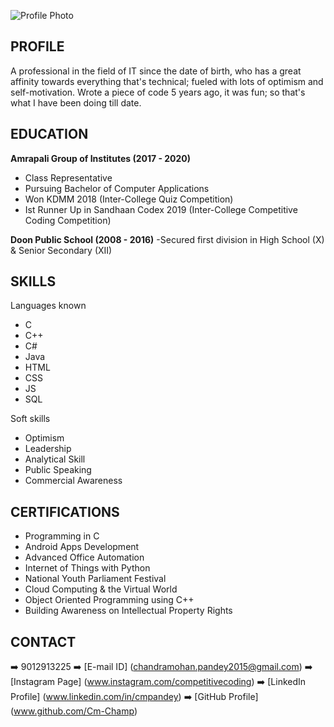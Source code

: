 ![Profile Photo]()

## PROFILE

A professional in the field of IT since the date of birth, who has a great affinity towards everything that's technical; fueled with lots of optimism and self-motivation. Wrote a piece of code 5 years ago, it was fun; so that's what I have been doing till date.

## EDUCATION

**Amrapali Group of Institutes (2017 - 2020)**
- Class Representative
- Pursuing Bachelor of Computer Applications
- Won KDMM 2018 (Inter-College Quiz Competition)
- Ist Runner Up in Sandhaan Codex 2019 (Inter-College Competitive Coding Competition)

**Doon Public School (2008 - 2016)**
-Secured first division in High School (X) & Senior Secondary (XII)

## SKILLS

Languages known
- C
- C++
- C#
- Java
- HTML
- CSS
- JS
- SQL

Soft skills
- Optimism
- Leadership
- Analytical Skill
- Public Speaking
- Commercial Awareness

## CERTIFICATIONS

- Programming in C
- Android Apps Development
- Advanced Office Automation
- Internet of Things with Python
- National Youth Parliament Festival
- Cloud Computing & the Virtual World
- Object Oriented Programming using C++
- Building Awareness on Intellectual Property Rights

## CONTACT

:arrow_right: 9012913225
:arrow_right: [E-mail ID] (chandramohan.pandey2015@gmail.com)
:arrow_right: [Instagram Page] (www.instagram.com/competitivecoding)
:arrow_right: [LinkedIn Profile] (www.linkedin.com/in/cmpandey)
:arrow_right: [GitHub Profile] (www.github.com/Cm-Champ)
